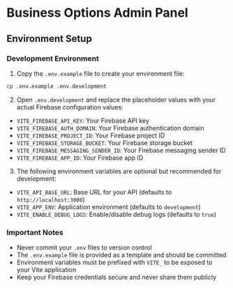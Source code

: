 # Business Options Admin Panel

## Environment Setup

### Development Environment

1. Copy the `.env.example` file to create your environment file:
```bash
cp .env.example .env.development
```

2. Open `.env.development` and replace the placeholder values with your actual Firebase configuration values:
- `VITE_FIREBASE_API_KEY`: Your Firebase API key
- `VITE_FIREBASE_AUTH_DOMAIN`: Your Firebase authentication domain
- `VITE_FIREBASE_PROJECT_ID`: Your Firebase project ID
- `VITE_FIREBASE_STORAGE_BUCKET`: Your Firebase storage bucket
- `VITE_FIREBASE_MESSAGING_SENDER_ID`: Your Firebase messaging sender ID
- `VITE_FIREBASE_APP_ID`: Your Firebase app ID

3. The following environment variables are optional but recommended for development:
- `VITE_API_BASE_URL`: Base URL for your API (defaults to `http://localhost:3000`)
- `VITE_APP_ENV`: Application environment (defaults to `development`)
- `VITE_ENABLE_DEBUG_LOGS`: Enable/disable debug logs (defaults to `true`)

### Important Notes
- Never commit your `.env` files to version control
- The `.env.example` file is provided as a template and should be committed
- Environment variables must be prefixed with `VITE_` to be exposed to your Vite application
- Keep your Firebase credentials secure and never share them publicly

